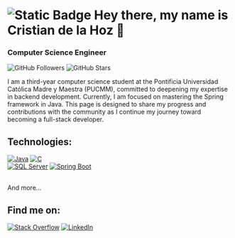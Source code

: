 # ![Static Badge](https://img.shields.io/badge/V-F7DF1E?style=for-the-badge&logo=superuser&logoColor=rgba&label=Saratras) Hey there, my name is Cristian de la Hoz 👋
### Computer Science Engineer

![GitHub Followers](https://img.shields.io/github/followers/cristiandelahooz?style=social)
![GitHub Stars](https://img.shields.io/github/stars/cristiandelahooz?style=social)

I am a third-year computer science student at the Pontificia Universidad Católica Madre y Maestra (PUCMM), committed to deepening my expertise in backend development. Currently, I am focused on mastering the Spring framework in Java. This page is designed to share my progress and contributions with the community as I continue my journey toward becoming a full-stack developer.

## Technologies:

[![Java](https://img.shields.io/badge/Java-FA7343?style=for-the-badge&logo=Java&logoColor=white&labelColor=101010)]()
[![C](https://img.shields.io/badge/C-4479A1?style=for-the-badge&logo=c&logoColor=white&labelColor=101010)]()
</br>
[![SQL Server](https://img.shields.io/badge/SQL_Server-F7DF1E?style=for-the-badge&logo=sqlserver&logoColor=white&labelColor=101010)]()
[![Spring Boot](https://img.shields.io/badge/Spring-47A248?style=for-the-badge&logo=spring&logoColor=white&labelColor=101010)]()

</br>
And more...

## Find me on:

[![Stack Overflow](https://img.shields.io/badge/Stack_Overflow-@CristianDHoz-FA7343?style=for-the-badge&logo=stackoverflow&logoColor=white&labelColor=101010)](https://stackoverflow.com/users/23268945/cristiandhoz)
[![LinkedIn](https://img.shields.io/badge/LinkedIn-1575F9?style=for-the-badge&logo=linkedin&logoColor=white&labelColor=101010)](https://www.linkedin.com/in/cristian-de-la-hoz-785b602b3/)
